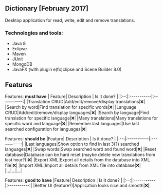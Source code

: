## Dictionary [February 2017]

Desktop application for read, write, edit and remove translations.

### Technologies and tools:
- Java 8
- Eclipse
- Maven
- JUnit 
- MongoDB
- JavaFX (with plugin e(fx)clipse and Scene Builder 8.0)


## Features

Features: **must have**
| Feature| Description | Is it done? |
|:--:|:-----------|:-----------:|
|Translation CRUD|Add/edit/remove/display translations|:x:|
|Search by word|Find translation for specific words|:x:|
|Language CRUD|Add/edit/remove/display languages|:x:|
|Search by language|Find translation for specific language|:x:|
|Many translations|Many translations for specific word and language|:x:|
|Remember last languages|Use last searched configuration for languages|:x:|

Features: **should be**
|Feature| Description | Is it done? |
|:--:|:-----------|:-----------:|
|Last languages|Show option to find in last 3(?) searched languages|:x:|
|Swap words|Swap searched word and found word|:x:|
|Reset database|Database can be hard reset (maybe delete new translations from last hour?)|:x:|
|Export XML|Export all details from the database into XML file|:x:|
|Import XML|Import all details from XML file into database|:x:|
|...|...|...|


Features: **good to have**
|Feature| Description | Is it done? |
|:--:|:-----------|:-----------:|
|Better UI (feature?)|Application looks nice and smooth|:x:|